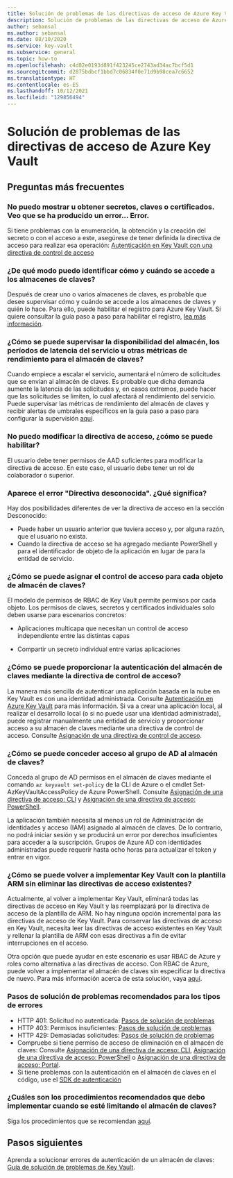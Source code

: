 ```yaml
---
title: Solución de problemas de las directivas de acceso de Azure Key Vault
description: Solución de problemas de las directivas de acceso de Azure Key Vault
author: sebansal
ms.author: sebansal
ms.date: 08/10/2020
ms.service: key-vault
ms.subservice: general
ms.topic: how-to
ms.openlocfilehash: c4d82e0193d891f423245ce2743ad34ac7bcf5d1
ms.sourcegitcommit: d2875bdbcf1bbd7c06834f0e71d9b98cea7c6652
ms.translationtype: HT
ms.contentlocale: es-ES
ms.lasthandoff: 10/12/2021
ms.locfileid: "129856494"
---
```

# <a name="troubleshooting-azure-key-vault-access-policy-issues"></a>Solución de problemas de las directivas de acceso de Azure Key Vault

## <a name="frequently-asked-questions"></a>Preguntas más frecuentes

### <a name="i-am-not-able-to-list-or-get-secretskeyscertificate-i-am-seeing-something-went-wrong-error"></a>No puedo mostrar u obtener secretos, claves o certificados. Veo que se ha producido un error... Error.
Si tiene problemas con la enumeración, la obtención y la creación del secreto o con el acceso a este, asegúrese de tener definida la directiva de acceso para realizar esa operación: [Autenticación en Key Vault con una directiva de control de acceso](./assign-access-policy-cli.md)

### <a name="how-can-i-identify-how-and-when-key-vaults-are-accessed"></a>¿De qué modo puedo identificar cómo y cuándo se accede a los almacenes de claves?

Después de crear uno o varios almacenes de claves, es probable que desee supervisar cómo y cuándo se accede a los almacenes de claves y quién lo hace. Para ello, puede habilitar el registro para Azure Key Vault. Si quiere consultar la guía paso a paso para habilitar el registro, [lea más información](./logging.md).

### <a name="how-can-i-monitor-vault-availability-service-latency-periods-or-other-performance-metrics-for-key-vault"></a>¿Cómo se puede supervisar la disponibilidad del almacén, los períodos de latencia del servicio u otras métricas de rendimiento para el almacén de claves?

Cuando empiece a escalar el servicio, aumentará el número de solicitudes que se envían al almacén de claves. Es probable que dicha demanda aumente la latencia de las solicitudes y, en casos extremos, puede hacer que las solicitudes se limiten, lo cual afectará al rendimiento del servicio. Puede supervisar las métricas de rendimiento del almacén de claves y recibir alertas de umbrales específicos en la guía paso a paso para configurar la supervisión [aquí](./alert.md).

### <a name="i-am-not-able-to-modify-access-policy-how-can-it-be-enabled"></a>No puedo modificar la directiva de acceso, ¿cómo se puede habilitar?
El usuario debe tener permisos de AAD suficientes para modificar la directiva de acceso. En este caso, el usuario debe tener un rol de colaborador o superior.

### <a name="i-am-seeing-unknown-policy-error-what-does-that-mean"></a>Aparece el error "Directiva desconocida". ¿Qué significa?
Hay dos posibilidades diferentes de ver la directiva de acceso en la sección Desconocido:
* Puede haber un usuario anterior que tuviera acceso y, por alguna razón, que el usuario no exista.
* Cuando la directiva de acceso se ha agregado mediante PowerShell y para el identificador de objeto de la aplicación en lugar de para la entidad de servicio.

### <a name="how-can-i-assign-access-control-per-key-vault-object"></a>¿Cómo se puede asignar el control de acceso para cada objeto de almacén de claves? 

El modelo de permisos de RBAC de Key Vault permite permisos por cada objeto. Los permisos de claves, secretos y certificados individuales solo deben usarse para escenarios concretos:

-   Aplicaciones multicapa que necesitan un control de acceso independiente entre las distintas capas

-   Compartir un secreto individual entre varias aplicaciones


### <a name="how-can-i-provide-key-vault-authenticate-using-access-control-policy"></a>¿Cómo se puede proporcionar la autenticación del almacén de claves mediante la directiva de control de acceso?

La manera más sencilla de autenticar una aplicación basada en la nube en Key Vault es con una identidad administrada. Consulte [Autenticación en Azure Key Vault](authentication.md) para más información.
Si va a crear una aplicación local, al realizar el desarrollo local (o si no puede usar una identidad administrada), puede registrar manualmente una entidad de servicio y proporcionar acceso a su almacén de claves mediante una directiva de control de acceso. Consulte [Asignación de una directiva de control de acceso](assign-access-policy-portal.md).

### <a name="how-can-i-give-the-ad-group-access-to-the-key-vault"></a>¿Cómo se puede conceder acceso al grupo de AD al almacén de claves?

Conceda al grupo de AD permisos en el almacén de claves mediante el comando `az keyvault set-policy` de la CLI de Azure o el cmdlet Set-AzKeyVaultAccessPolicy de Azure PowerShell. Consulte [Asignación de una directiva de acceso: CLI](assign-access-policy-cli.md) y [Asignación de una directiva de acceso: PowerShell](assign-access-policy-powershell.md).

La aplicación también necesita al menos un rol de Administración de identidades y acceso (IAM) asignado al almacén de claves. De lo contrario, no podrá iniciar sesión y se producirá un error por derechos insuficientes para acceder a la suscripción. Grupos de Azure AD con identidades administradas puede requerir hasta ocho horas para actualizar el token y entrar en vigor.

### <a name="how-can-i-redeploy-key-vault-with-arm-template-without-deleting-existing-access-policies"></a>¿Cómo se puede volver a implementar Key Vault con la plantilla ARM sin eliminar las directivas de acceso existentes?

Actualmente, al volver a implementar Key Vault, eliminará todas las directivas de acceso en Key Vault y las reemplazará por la directiva de acceso de la plantilla de ARM. No hay ninguna opción incremental para las directivas de acceso de Key Vault. Para conservar las directivas de acceso en Key Vault, necesita leer las directivas de acceso existentes en Key Vault y rellenar la plantilla de ARM con esas directivas a fin de evitar interrupciones en el acceso.

Otra opción que puede ayudar en este escenario es usar RBAC de Azure y roles como alternativa a las directivas de acceso. Con RBAC de Azure, puede volver a implementar el almacén de claves sin especificar la directiva de nuevo. Para más información acerca de esta solución, vaya [aquí](./rbac-guide.md).

### <a name="recommended-troubleshooting-steps-for-following-error-types"></a>Pasos de solución de problemas recomendados para los tipos de errores

* HTTP 401: Solicitud no autenticada: [Pasos de solución de problemas](rest-error-codes.md#http-401-unauthenticated-request)
* HTTP 403: Permisos insuficientes: [Pasos de solución de problemas](rest-error-codes.md#http-403-insufficient-permissions)
* HTTP 429: Demasiadas solicitudes: [Pasos de solución de problemas](rest-error-codes.md#http-429-too-many-requests)
* Compruebe si tiene permiso de acceso de eliminación en el almacén de claves: Consulte [Asignación de una directiva de acceso: CLI](assign-access-policy-cli.md), [Asignación de una directiva de acceso: PowerShell](assign-access-policy-powershell.md) o [Asignación de una directiva de acceso: Portal](assign-access-policy-portal.md).
* Si tiene problemas con la autenticación en el almacén de claves en el código, use el [SDK de autenticación](https://azure.github.io/azure-sdk/posts/2020-02-25/defaultazurecredentials.html)

### <a name="what-are-the-best-practices-i-should-implement-when-key-vault-is-getting-throttled"></a>¿Cuáles son los procedimientos recomendados que debo implementar cuando se esté limitando el almacén de claves?
Siga los procedimientos que se recomiendan [aquí](overview-throttling.md#how-to-throttle-your-app-in-response-to-service-limits).

## <a name="next-steps"></a>Pasos siguientes

Aprenda a solucionar errores de autenticación de un almacén de claves: [Guía de solución de problemas de Key Vault](rest-error-codes.md).
